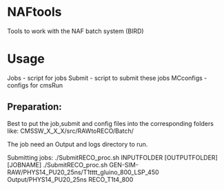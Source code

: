 NAFtools
========

Tools to work with the NAF batch system (BIRD)

Usage
===
Jobs - script for jobs
Submit - script to submit these jobs
MCconfigs - configs for cmsRun

Preparation:
---
Best to put the job,submit and config files into the corresponding folders like:
CMSSW_X_X_X/src/RAWtoRECO/Batch/

The job need an Output and logs directory to run.

Submitting jobs:
./SubmitRECO_proc.sh INPUTFOLDER [OUTPUTFOLDER] [JOBNAME]
./SubmitRECO_proc.sh GEN-SIM-RAW/PHYS14_PU20_25ns/T1tttt_gluino_800_LSP_450 Output/PHYS14_PU20_25ns RECO_T1t4_800
